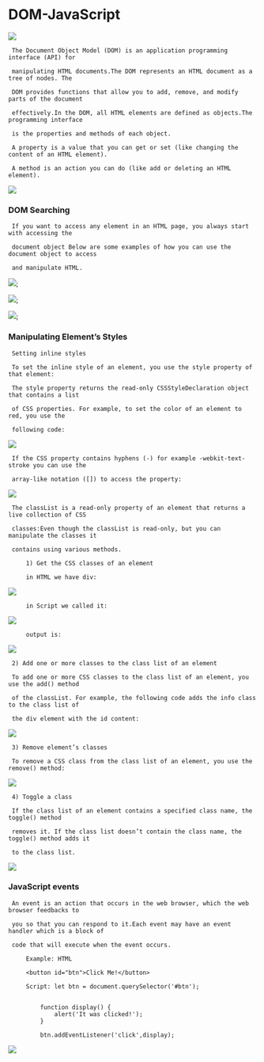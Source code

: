 # DOM-JavaScript

   ![](./img/1.jpg)

     The Document Object Model (DOM) is an application programming interface (API) for 
     
     manipulating HTML documents.The DOM represents an HTML document as a tree of nodes. The 
     
     DOM provides functions that allow you to add, remove, and modify parts of the document 
     
     effectively.In the DOM, all HTML elements are defined as objects.The programming interface 
     
     is the properties and methods of each object.
     
     A property is a value that you can get or set (like changing the content of an HTML element).
     
     A method is an action you can do (like add or deleting an HTML element).
     
   ![](./img/2.PNG)

### DOM Searching

     If you want to access any element in an HTML page, you always start with accessing the 
     
     document object Below are some examples of how you can use the document object to access 
     
     and manipulate HTML.
  ![](./img/3.PNG);

  ![](./img/4.PNG);

  ![](./img/5.PNG);

### Manipulating Element’s Styles

     Setting inline styles

     To set the inline style of an element, you use the style property of that element:
     
     The style property returns the read-only CSSStyleDeclaration object that contains a list 
     
     of CSS properties. For example, to set the color of an element to red, you use the 
     
     following code:

  ![](./img/6.PNG)

     If the CSS property contains hyphens (-) for example -webkit-text-stroke you can use the 
     
     array-like notation ([]) to access the property:

   ![](./img/7.PNG)

     The classList is a read-only property of an element that returns a live collection of CSS 
     
     classes:Even though the classList is read-only, but you can manipulate the classes it 
     
     contains using various methods.

         1) Get the CSS classes of an element
         
         in HTML we have div:
   ![](./img/8.PNG)

         in Script we called it:

   ![](./img/9.PNG)

         output is:

   ![](./img/10.PNG)

     2) Add one or more classes to the class list of an element

     To add one or more CSS classes to the class list of an element, you use the add() method 
     
     of the classList. For example, the following code adds the info class to the class list of 
     
     the div element with the id content:

   ![](./img/11.PNG)

     3) Remove element’s classes

     To remove a CSS class from the class list of an element, you use the remove() method:

   ![](./img/12.PNG)

     4) Toggle a class

     If the class list of an element contains a specified class name, the toggle() method 
     
     removes it. If the class list doesn’t contain the class name, the toggle() method adds it 
     
     to the class list.

   ![](./img/13.PNG)

### JavaScript events

     An event is an action that occurs in the web browser, which the web browser feedbacks to 
     
     you so that you can respond to it.Each event may have an event handler which is a block of 
     
     code that will execute when the event occurs.
         
         Example: HTML
         
         <button id="btn">Click Me!</button>
         
         Script: let btn = document.querySelector('#btn');


             function display() {
                 alert('It was clicked!');
             }
             
             btn.addEventListener('click',display);

   ![](./img/14.PNG)